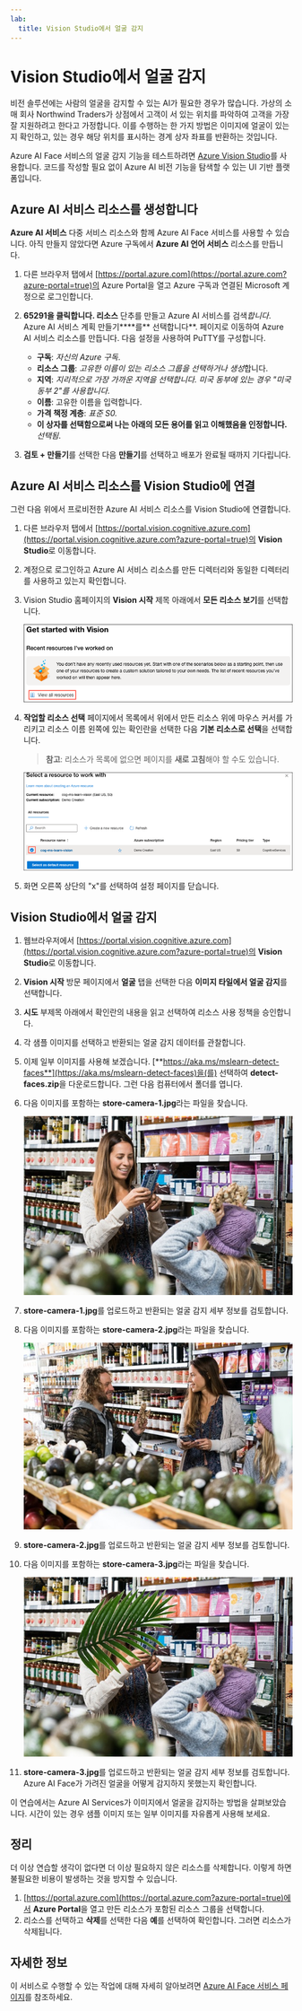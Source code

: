 ```yaml
---
lab:
  title: Vision Studio에서 얼굴 감지
---
```


# Vision Studio에서 얼굴 감지

비전 솔루션에는 사람의 얼굴을 감지할 수 있는 AI가 필요한 경우가 많습니다. 가상의 소매 회사 Northwind Traders가 상점에서 고객이 서 있는 위치를 파악하여 고객을 가장 잘 지원하려고 한다고 가정합니다. 이를 수행하는 한 가지 방법은 이미지에 얼굴이 있는지 확인하고, 있는 경우 해당 위치를 표시하는 경계 상자 좌표를 반환하는 것입니다.

Azure AI Face 서비스의 얼굴 감지 기능을 테스트하려면 [Azure Vision Studio](https://portal.vision.cognitive.azure.com/)를 사용합니다. 코드를 작성할 필요 없이 Azure AI 비전 기능을 탐색할 수 있는 UI 기반 플랫폼입니다.

## Azure AI 서비스 리소스를 생성합니다

**Azure AI 서비스** 다중 서비스 리소스와 함께 Azure AI Face 서비스를 사용할 수 있습니다. 아직 만들지 않았다면 Azure 구독에서 **Azure AI 언어 서비스** 리소스를 만듭니다.

1. 다른 브라우저 탭에서 [https://portal.azure.com](https://portal.azure.com?azure-portal=true)의 Azure Portal을 열고 Azure 구독과 연결된 Microsoft 계정으로 로그인합니다.

1. **65291을 클릭합니다. 리소스** 단추를 만들고 Azure AI 서비스를 검색*합니다*. Azure AI 서비스 계획 만들기****를** 선택합니다**. 페이지로 이동하여 Azure AI 서비스 리소스를 만듭니다. 다음 설정을 사용하여 PuTTY를 구성합니다.
    - **구독**: *자신의 Azure 구독*.
    - **리소스 그룹**: *고유한 이름이 있는 리소스 그룹을 선택하거나 생성*합니다.
    - **지역**: *지리적으로 가장 가까운 지역을 선택합니다. 미국 동부에 있는 경우 "미국 동부 2"를 사용합니다*.
    - **이름**: 고유한 이름을 입력합니다.
    - **가격 책정 계층**: *표준 S0.*
    - **이 상자를 선택함으로써 나는 아래의 모든 용어를 읽고 이해했음을 인정합니다.** *선택됨*.

1. **검토 + 만들기**를 선택한 다음 **만들기**를 선택하고 배포가 완료될 때까지 기다립니다.

## Azure AI 서비스 리소스를 Vision Studio에 연결

그런 다음 위에서 프로비전한 Azure AI 서비스 리소스를 Vision Studio에 연결합니다.

1. 다른 브라우저 탭에서 [https://portal.vision.cognitive.azure.com](https://portal.vision.cognitive.azure.com?azure-portal=true)의 **Vision Studio**로 이동합니다.

1. 계정으로 로그인하고 Azure AI 서비스 리소스를 만든 디렉터리와 동일한 디렉터리를 사용하고 있는지 확인합니다.

1. Vision Studio 홈페이지의 **Vision 시작** 제목 아래에서 **모든 리소스 보기**를 선택합니다.

    ![모든 리소스 보기 링크는 Vision Studio에서 Vision 시작 아래에 강조 표시되어 있습니다.](./media/analyze-images-vision/vision-resources.png)

1. **작업할 리소스 선택** 페이지에서 목록에서 위에서 만든 리소스 위에 마우스 커서를 가리키고 리소스 이름 왼쪽에 있는 확인란을 선택한 다음 **기본 리소스로 선택**을 선택합니다.

    > **참고**: 리소스가 목록에 없으면 페이지를 **새로 고침**해야 할 수도 있습니다.

    ![cog-ms-learn-vision-SUFFIX Cognitive Services 리소스가 강조 표시되고 선택된 상태로 작업할 리소스 선택 대화 상자가 표시됩니다. 기본 리소스로 선택 단추가 강조 표시됩니다.](./media/analyze-images-vision/default-resource.png)

1. 화면 오른쪽 상단의 "x"를 선택하여 설정 페이지를 닫습니다.

## Vision Studio에서 얼굴 감지 

1. 웹브라우저에서 [https://portal.vision.cognitive.azure.com](https://portal.vision.cognitive.azure.com?azure-portal=true)의 **Vision Studio**로 이동합니다.

1. **Vision 시작** 방문 페이지에서 **얼굴** 탭을 선택한 다음 **이미지 타일에서 얼굴 감지**를 선택합니다.

1. **시도** 부제목 아래에서 확인란의 내용을 읽고 선택하여 리소스 사용 정책을 승인합니다.  

1. 각 샘플 이미지를 선택하고 반환되는 얼굴 감지 데이터를 관찰합니다.

1. 이제 일부 이미지를 사용해 보겠습니다. [**https://aka.ms/mslearn-detect-faces**](https://aka.ms/mslearn-detect-faces)을(를) 선택하여 **detect-faces.zip**을 다운로드합니다. 그런 다음 컴퓨터에서 폴더를 엽니다.

1. 다음 이미지를 포함하는 **store-camera-1.jpg**라는 파일을 찾습니다.

    ![스토어에 있는 사람들의 이미지입니다.](./media/create-face-solutions/store-camera-1.jpg)

1. **store-camera-1.jpg**를 업로드하고 반환되는 얼굴 감지 세부 정보를 검토합니다.

1. 다음 이미지를 포함하는 **store-camera-2.jpg**라는 파일을 찾습니다.

    ![스토어에 있는 더 많은 사람들의 이미지입니다.](./media/create-face-solutions/store-camera-2.jpg)

1. **store-camera-2.jpg**를 업로드하고 반환되는 얼굴 감지 세부 정보를 검토합니다.

1. 다음 이미지를 포함하는 **store-camera-3.jpg**라는 파일을 찾습니다.

    ![식물이 얼굴을 가리고 있는 상점에 있는 사람들의 이미지입니다.](./media/create-face-solutions/store-camera-3.jpg)

1. **store-camera-3.jpg**를 업로드하고 반환되는 얼굴 감지 세부 정보를 검토합니다. Azure AI Face가 가려진 얼굴을 어떻게 감지하지 못했는지 확인합니다.

이 연습에서는 Azure AI Services가 이미지에서 얼굴을 감지하는 방법을 살펴보았습니다. 시간이 있는 경우 샘플 이미지 또는 일부 이미지를 자유롭게 사용해 보세요.

## 정리

더 이상 연습할 생각이 없다면 더 이상 필요하지 않은 리소스를 삭제합니다. 이렇게 하면 불필요한 비용이 발생하는 것을 방지할 수 있습니다.

1. [https://portal.azure.com](https://portal.azure.com?azure-portal=true)에서 **Azure Portal**을 열고 만든 리소스가 포함된 리소스 그룹을 선택합니다.
1. 리소스를 선택하고 **삭제**를 선택한 다음 **예**를 선택하여 확인합니다. 그러면 리소스가 삭제됩니다.

## 자세한 정보

이 서비스로 수행할 수 있는 작업에 대해 자세히 알아보려면 [Azure AI Face 서비스 페이지](https://learn.microsoft.com/azure/ai-services/computer-vision/overview-identity)를 참조하세요.
